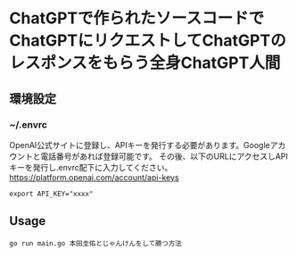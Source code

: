 # ChatGPTで作られたソースコードでChatGPTにリクエストしてChatGPTのレスポンスをもらう全身ChatGPT人間

## 環境設定

### ~/.envrc

OpenAI公式サイトに登録し、APIキーを発行する必要があります。Googleアカウントと電話番号があれば登録可能です。
その後、以下のURLにアクセスしAPIキーを発行し.envrc配下に入力してください。
https://platform.openai.com/account/api-keys

```
export API_KEY="xxxx"
```

## Usage

```
go run main.go 本田圭佑とじゃんけんをして勝つ方法
```
